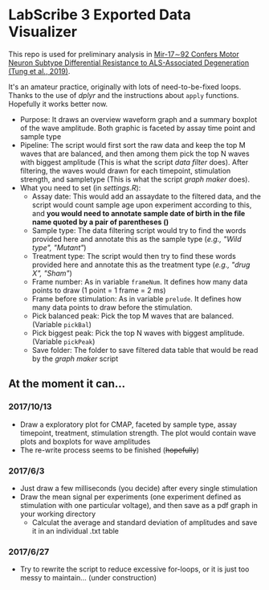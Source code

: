 # LabScribe 3 Exported Data Visualizer

This repo is used for preliminary analysis in [Mir-17∼92 Confers Motor Neuron Subtype Differential Resistance to ALS-Associated Degeneration (Tung et al., 2019)](https://doi.org/10.1016/j.stem.2019.04.016).

It's an amateur practice, originally with lots of need-to-be-fixed loops. Thanks to the use of *dplyr* and the instructions about `apply` functions. Hopefully it works better now.

- Purpose: It draws an overview waveform graph and a summary boxplot of the wave amplitude. Both graphic is faceted by assay time point and sample type
- Pipeline: The script would first sort the raw data and keep the top M waves that are balanced, and then among them pick the top N waves with biggest amplitude (This is what the script *data filter* does). After filtering, the waves would drawn for each timepoint, stimulation strength, and sampletype (This is what the script *graph maker* does).
- What you need to set (in *settings.R*):
  - Assay date: This would add an assaydate to the filtered data, and the script would count sample age upon experiment according to this, and **you would need to annotate sample date of birth in the file name quoted by a pair of parentheses ()**
  - Sample type: The data filtering script would try to find the words provided here and annotate this as the sample type (*e.g., "Wild type", "Mutant"*)
  - Treatment type: The script would then try to find these words provided here and annotate this as the treatment type (*e.g., "drug X", "Sham"*)
  - Frame number: As in variable `frameNum`. It defines how many data points to draw (1 point = 1 frame = 2 ms)
  - Frame before stimulation: As in variable `prelude`. It defines how many data points to draw before the stimulation.
  - Pick balanced peak: Pick the top M waves that are balanced. (Variable `pickBal`)
  - Pick biggest peak: Pick the top N waves with biggest amplitude. (Variable `pickPeak`)
  - Save folder: The folder to save filtered data table that would be read by the *graph maker* script

## At the moment it can...
### 2017/10/13

* Draw a exploratory plot for CMAP, faceted by sample type, assay timepoint, treatment, stimulation strength. The plot would contain wave plots and boxplots for wave amplitudes
* The re-write process seems to be finished (~~hopefully~~)

### 2017/6/3

* Just draw a few milliseconds (you decide) after every single stimulation
* Draw the mean signal per experiments (one experiment defined as stimulation with one particular voltage), and then save as a pdf graph in your working directory
  * Calculat the average and standard deviation of amplitudes and save it in an individual .txt table

### 2017/6/27
* Try to rewrite the script to reduce excessive for-loops, or it is just too messy to maintain... (under construction)

